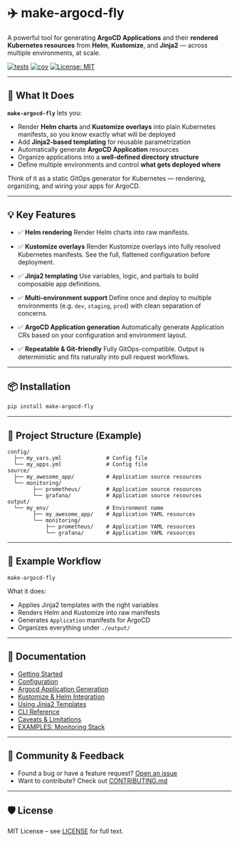 # ✈️ make-argocd-fly

A powerful tool for generating **ArgoCD Applications** and their **rendered Kubernetes resources** from **Helm**, **Kustomize**, and **Jinja2** — across multiple environments, at scale.

[![tests](https://img.shields.io/github/actions/workflow/status/Karandash8/make-argocd-fly/coverage.yml?branch=main)](https://github.com/Karandash8/make-argocd-fly/actions/workflows/coverage.yml)
[![cov](https://img.shields.io/endpoint?url=https://gist.githubusercontent.com/Karandash8/26eb92c97bbfac22b938afebac85e7cd/raw/covbadge.json)](https://img.shields.io/endpoint?url=https://gist.githubusercontent.com/Karandash8/26eb92c97bbfac22b938afebac85e7cd/raw/covbadge.json)
[![License: MIT](https://img.shields.io/badge/License-MIT-blue.svg)](LICENSE)

---

## 🔧 What It Does

**`make-argocd-fly`** lets you:

- Render **Helm charts** and **Kustomize overlays** into plain Kubernetes manifests, so you know exactly what will be deployed
- Add **Jinja2-based templating** for reusable parametrization
- Automatically generate **ArgoCD Application** resources
- Organize applications into a **well-defined directory structure**
- Define multiple environments and control **what gets deployed where**

Think of it as a static GitOps generator for Kubernetes — rendering, organizing, and wiring your apps for ArgoCD.

---

## 💡 Key Features

* ✅ **Helm rendering**
Render Helm charts into raw manifests.

* ✅ **Kustomize overlays**
Render Kustomize overlays into fully resolved Kubernetes manifests. See the full, flattened configuration before deployment.

* ✅ **Jinja2 templating**
Use variables, logic, and partials to build composable app definitions.

* ✅ **Multi-environment support**
Define once and deploy to multiple environments (e.g. `dev`, `staging`, `prod`) with clean separation of concerns.

* ✅ **ArgoCD Application generation**
Automatically generate Application CRs based on your configuration and environment layout.

* ✅ **Repeatable & Git-friendly**
Fully GitOps-compatible. Output is deterministic and fits naturally into pull request workflows.

---

## 📦 Installation

```bash
pip install make-argocd-fly
```

---

## 📁 Project Structure (Example)

```
config/
  ├── my_vars.yml              # Config file
  └── my_apps.yml              # Config file
source/
  ├── my_awesome_app/          # Application source resources
  └── monitoring/
        ├── prometheus/        # Application source resources
        └── grafana/           # Application source resources
output/
  └── my_env/                  # Environment name
        ├── my_awesome_app/    # Application YAML resources
        └── monitoring/
            ├── prometheus/    # Application YAML resources
            └── grafana/       # Application YAML resources
```

---

## 🔄 Example Workflow

```
make-argocd-fly
```

What it does:
- Applies Jinja2 templates with the right variables
- Renders Helm and Kustomize into raw manifests
- Generates `Application` manifests for ArgoCD
- Organizes everything under `./output/`

---

## 📘 Documentation

- [Getting Started](https://github.com/Karandash8/make-argocd-fly/blob/main/docs/getting-started.md)
- [Configuration](https://github.com/Karandash8/make-argocd-fly/blob/main/docs/configuration.md)
- [Argocd Application Generation](https://github.com/Karandash8/make-argocd-fly/blob/main/docs/argocd.md)
- [Kustomize & Helm Integration](https://github.com/Karandash8/make-argocd-fly/blob/main/docs/kustomize.md)
- [Using Jinja2 Templates](https://github.com/Karandash8/make-argocd-fly/blob/main/docs/templates.md)
- [CLI Reference](https://github.com/Karandash8/make-argocd-fly/blob/main/docs/cli.md)
- [Caveats & Limitations](https://github.com/Karandash8/make-argocd-fly/blob/main/docs/caveats.md)
- [EXAMPLES: Monitoring Stack](https://github.com/Karandash8/make-argocd-fly/blob/main/docs/examples.md)

---

## 📣 Community & Feedback

- Found a bug or have a feature request? [Open an issue](https://github.com/Karandash8/make-argocd-fly/issues)
- Want to contribute? Check out [CONTRIBUTING.md](https://github.com/Karandash8/make-argocd-fly/blob/main/CONTRIBUTING.md)

---

## 🛡 License

MIT License – see [LICENSE](https://github.com/Karandash8/make-argocd-fly/blob/main/LICENSE) for full text.
